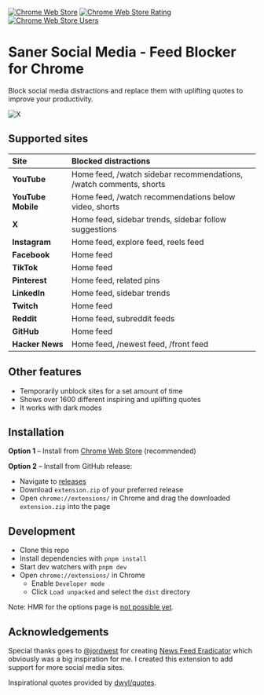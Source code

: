 <p>
  <a href="https://chromewebstore.google.com/detail/saner-social-media-feed-b/opnoobcmpioggidgaejfkbopdphbfkkk"><img src="https://img.shields.io/chrome-web-store/v/opnoobcmpioggidgaejfkbopdphbfkkk?style=for-the-badge&logo=google-chrome&logoColor=white" alt="Chrome Web Store"></a>
  <a href="https://chromewebstore.google.com/detail/saner-social-media-feed-b/opnoobcmpioggidgaejfkbopdphbfkkk"><img src="https://img.shields.io/chrome-web-store/rating/opnoobcmpioggidgaejfkbopdphbfkkk?style=for-the-badge&logo=google-chrome&logoColor=white" alt="Chrome Web Store Rating"></a>
  <a href="https://chromewebstore.google.com/detail/saner-social-media-feed-b/opnoobcmpioggidgaejfkbopdphbfkkk"><img src="https://img.shields.io/chrome-web-store/users/opnoobcmpioggidgaejfkbopdphbfkkk?style=for-the-badge&logo=google-chrome&logoColor=white" alt="Chrome Web Store Users"></a>
</p>

# Saner Social Media - Feed Blocker for Chrome

Block social media distractions and replace them with uplifting quotes to improve your productivity.

![X](./.github/x.png)

## Supported sites

| Site               | Blocked distractions                                               |
| :----------------- | :----------------------------------------------------------------- |
| **YouTube**        | Home feed, /watch sidebar recommendations, /watch comments, shorts |
| **YouTube Mobile** | Home feed, /watch recommendations below video, shorts              |
| **X**              | Home feed, sidebar trends, sidebar follow suggestions              |
| **Instagram**      | Home feed, explore feed, reels feed                                |
| **Facebook**       | Home feed                                                          |
| **TikTok**         | Home feed                                                          |
| **Pinterest**      | Home feed, related pins                                            |
| **LinkedIn**       | Home feed, sidebar trends                                          |
| **Twitch**         | Home feed                                                          |
| **Reddit**         | Home feed, subreddit feeds                                         |
| **GitHub**         | Home feed                                                          |
| **Hacker News**    | Home feed, /newest feed, /front feed                               |

## Other features

- Temporarily unblock sites for a set amount of time
- Shows over 1600 different inspiring and uplifting quotes
- It works with dark modes

## Installation

**Option 1** – Install from [Chrome Web Store](https://chromewebstore.google.com/detail/saner-social-media-feed-b/opnoobcmpioggidgaejfkbopdphbfkkk) (recommended)

**Option 2** – Install from GitHub release:

- Navigate to [releases](https://github.com/tobiasdalhof/sanersocialmedia/releases)
- Download `extension.zip` of your preferred release
- Open `chrome://extensions/` in Chrome and drag the downloaded `extension.zip` into the page

## Development

- Clone this repo
- Install dependencies with `pnpm install`
- Start dev watchers with `pnpm dev`
- Open `chrome://extensions/` in Chrome
  - Enable `Developer mode`
  - Click `Load unpacked` and select the `dist` directory

Note: HMR for the options page is [not possible yet](https://github.com/antfu/vitesse-webext/issues/59#issuecomment-1011008367).

## Acknowledgements

Special thanks goes to [@jordwest](https://github.com/jordwest) for creating [News Feed Eradicator](https://github.com/jordwest/news-feed-eradicator) which obviously was a big inspiration for me. I created this extension to add support for more social media sites.

Inspirational quotes provided by [dwyl/quotes](https://github.com/dwyl/quotes/blob/main/quotes.json).

